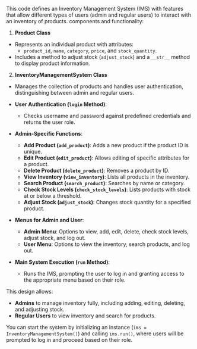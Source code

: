 This code defines an Inventory Management System (IMS) with features that allow different types of users (admin and regular users) to interact with an inventory of products. 
components and functionality:
 1. **Product Class**
   - Represents an individual product with attributes:
     - `product_id`, `name`, `category`, `price`, and `stock_quantity`.
   - Includes a method to adjust stock (`adjust_stock`) and a `__str__` method to display product information.

 2. **InventoryManagementSystem Class**
   - Manages the collection of products and handles user authentication, distinguishing between admin and regular users.
   - **User Authentication (`login` Method)**:
     - Checks username and password against predefined credentials and returns the user role.

   - **Admin-Specific Functions**:
     - **Add Product (`add_product`)**: Adds a new product if the product ID is unique.
     - **Edit Product (`edit_product`)**: Allows editing of specific attributes for a product.
     - **Delete Product (`delete_product`)**: Removes a product by ID.
     - **View Inventory (`view_inventory`)**: Lists all products in the inventory.
     - **Search Product (`search_product`)**: Searches by name or category.
     - **Check Stock Levels (`check_stock_levels`)**: Lists products with stock at or below a threshold.
     - **Adjust Stock (`adjust_stock`)**: Changes stock quantity for a specified product.

   - **Menus for Admin and User**:
     - **Admin Menu**: Options to view, add, edit, delete, check stock levels, adjust stock, and log out.
     - **User Menu**: Options to view the inventory, search products, and log out.

   - **Main System Execution (`run` Method)**:
     - Runs the IMS, prompting the user to log in and granting access to the appropriate menu based on their role.

This design allows:
- **Admins** to manage inventory fully, including adding, editing, deleting, and adjusting stock.
- **Regular Users** to view inventory and search for products.

You can start the system by initializing an instance (`ims = InventoryManagementSystem()`) and calling `ims.run()`, where users will be prompted to log in and proceed based on their role.
